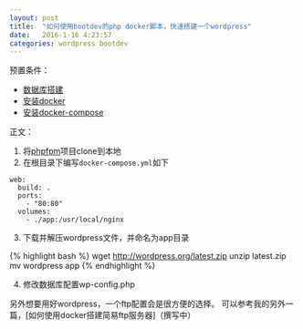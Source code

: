```yaml
---
layout: post
title:  "如何使用bootdev的php docker脚本，快速搭建一个wordpress"
date:   2016-1-16 4:23:57
categories: wordpress bootdev
---
```


预置条件：
* [数据库搭建]()
* [安装docker]()
* [安装docker-compose]()

正文：
1. 将[phpfpm](phpfpm)项目clone到本地
2. 在根目录下编写`docker-compose.yml`如下

```
web:
  build: .
  ports:
    - "80:80"
  volumes:
    - ./app:/usr/local/nginx
```

3. 下载并解压wordpress文件，并命名为app目录

{% highlight bash %}
wget http://wordpress.org/latest.zip
unzip latest.zip
mv wordpress app
{% endhighlight %}

4. 修改数据库配置wp-config.php


另外想要用好wordpress，一个ftp配置会是很方便的选择。
可以参考我的另外一篇，[如何使用docker搭建简易ftp服务器]（撰写中）


[phpfpm]: https://github.com/chankongching/bootdev-nginx-phpfpm56-docker
